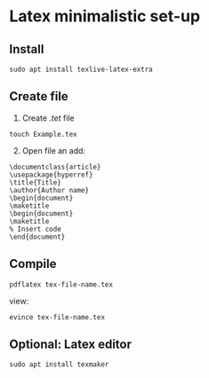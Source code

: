 # Latex minimalistic set-up

## Install
```
sudo apt install texlive-latex-extra
```
## Create file
1. Create *.tet* file
```
touch Example.tex
```
2. Open file an add:
```
\documentclass{article}
\usepackage{hyperref}
\title{Title}
\author{Author name}
\begin{document}
\maketitle
\begin{document}
\maketitle
% Insert code
\end{document}
```
## Compile
```
pdflatex tex-file-name.tex
```
view:
```
evince tex-file-name.tex
```

## Optional: Latex editor
```
sudo apt install texmaker
```

